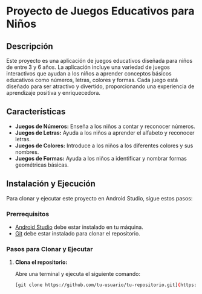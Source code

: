 # Proyecto de Juegos Educativos para Niños

## Descripción

Este proyecto es una aplicación de juegos educativos diseñada para niños de entre 3 y 6 años. La aplicación incluye una variedad de juegos interactivos que ayudan a los niños a aprender conceptos básicos educativos como números, letras, colores y formas. Cada juego está diseñado para ser atractivo y divertido, proporcionando una experiencia de aprendizaje positiva y enriquecedora.

## Características

- **Juegos de Números:** Enseña a los niños a contar y reconocer números.
- **Juegos de Letras:** Ayuda a los niños a aprender el alfabeto y reconocer letras.
- **Juegos de Colores:** Introduce a los niños a los diferentes colores y sus nombres.
- **Juegos de Formas:** Ayuda a los niños a identificar y nombrar formas geométricas básicas.

## Instalación y Ejecución

Para clonar y ejecutar este proyecto en Android Studio, sigue estos pasos:

### Prerrequisitos

- [Android Studio](https://developer.android.com/studio) debe estar instalado en tu máquina.
- [Git](https://git-scm.com/) debe estar instalado para clonar el repositorio.

### Pasos para Clonar y Ejecutar

1. **Clona el repositorio:**

   Abre una terminal y ejecuta el siguiente comando:
   ```sh
   [git clone https://github.com/tu-usuario/tu-repositorio.git](https://github.com/ismael-cm/GamingJr.git)
